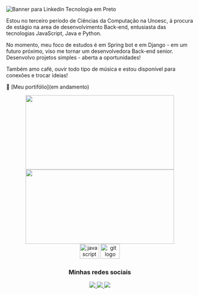 ![Banner para Linkedin Tecnologia em Preto](https://github.com/BarbaraBatisttella/BarbaraBatisttella/assets/98975638/af1a10fa-7875-49b1-905c-6c68bcf1274a)

Estou no terceiro período de Ciências da Computação na Unoesc, á procura de estágio na area de desenvolvimento Back-end, entusiasta das tecnologias JavaScript, Java e Python. 

No momento, meu foco de estudos é em Spring bot e em Django - em um futuro próximo, viso me tornar um desenvolvedora Back-end senior.
Desenvolvo projetos simples - aberta a oportunidades!

Também amo café, ouvir todo tipo de música e estou disponível para conexões e trocar ideias!

📌 [Meu portifólio](em andamento)

<div align="center">

 <div>
   <img height="200px" width="400px" src="https://github-readme-stats.vercel.app/api?username=BarbaraBatisttella&show_icons=true&include_all_commits=true&count_private=true&hide_border=true&title_color=66cc00&icon_color=66cc00&text_color=c9d1d9&bg_color=0d1117"/>
   <img height="200px" width="400px" src="https://github-readme-stats.vercel.app/api/top-langs/?username=BarbaraBatisttella&layout=compact&langs_count=7&hide_border=true&title_color=fff&icon_color=66cc00&text_color=fff&bg_color=0d1117"/>
 </div>
 

 <img src="https://cdn.jsdelivr.net/gh/devicons/devicon/icons/javascript/javascript-original.svg" height="40" width="52" alt="javascript logo" />
 <img src="https://cdn.jsdelivr.net/gh/devicons/devicon/icons/git/git-original.svg" height="40" width="52" alt="git logo" />
 

 ### Minhas redes sociais
 
 <a href="https://linkedin.com/in/lucyanovidio">
   <img src="https://img.shields.io/badge/LinkedIn-0077B5?style=for-the-badge&logo=linkedin&logoColor=white" />
 </a>

 <a href="https://instagram.com/barbara_batisttella">
   <img src="https://img.shields.io/badge/Instagram-E4405F?style=for-the-badge&logo=instagram&logoColor=white" />
 </a>
 <a href="https://api.whatsapp.com/send?phone=5549991328033&text=E%20aí!%20Vim%20do%20teu%20Github.%20Bora%20bater%20um%20papo?">
   <img src="https://img.shields.io/badge/WhatsApp-25D366?style=for-the-badge&logo=whatsapp&logoColor=white" />
 </a>

 
</div>
  
  
